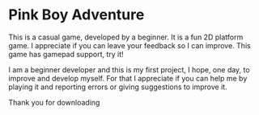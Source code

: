 # Pink Boy Adventure

This is a casual game, developed by a beginner. It is a fun 2D platform game. I appreciate if you can leave your feedback so I can improve. This game has gamepad support, try it!

I am a beginner developer and this is my first project, I hope, one day, to improve and develop myself. For that I appreciate if you can help me by playing it and reporting errors or giving suggestions to improve it.

Thank you for downloading
